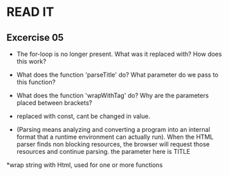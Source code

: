 # READ IT
## Excercise 05
* The for-loop is no longer present. 
  What was it replaced with? How does this work?
* What does the function 'parseTitle' do? 
  What parameter do we pass to this function?
* What does the function 'wrapWithTag' do? 
  Why are the parameters placed between brackets?
  

* replaced with const, cant be changed in value.

* (Parsing means analyzing and converting a program into an internal format that a runtime environment can actually run).
  When the HTML parser finds non blocking resources,
  the browser will request those resources and continue parsing. the parameter here is TITLE
  
*wrap string with Html, used for one or more functions 